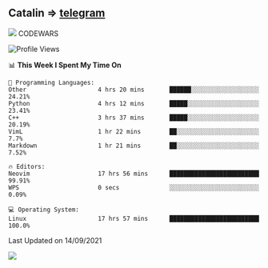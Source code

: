 ## Catalin => [telegram](https://t.me/catalinhimself) 
![](https://www.codewars.com/users/Catalinhimself/badges/micro) CODEWARS
<!--
![](https://github.com/Catalinhimself/Catalinhimself/blob/main/Sakura_Nene_CPP.jpg)
-->
<!--START_SECTION:waka-->
![Profile Views](http://img.shields.io/badge/Profile%20Views-13-blue)

📊 **This Week I Spent My Time On** 

```text
💬 Programming Languages: 
Other                    4 hrs 20 mins       ██████░░░░░░░░░░░░░░░░░░░   24.21% 
Python                   4 hrs 12 mins       █████░░░░░░░░░░░░░░░░░░░░   23.41% 
C++                      3 hrs 37 mins       █████░░░░░░░░░░░░░░░░░░░░   20.19% 
VimL                     1 hr 22 mins        ██░░░░░░░░░░░░░░░░░░░░░░░   7.7% 
Markdown                 1 hr 21 mins        ██░░░░░░░░░░░░░░░░░░░░░░░   7.52%

🔥 Editors: 
Neovim                   17 hrs 56 mins      █████████████████████████   99.91% 
WPS                      0 secs              ░░░░░░░░░░░░░░░░░░░░░░░░░   0.09%

💻 Operating System: 
Linux                    17 hrs 57 mins      █████████████████████████   100.0%

```


 Last Updated on 14/09/2021
<!--END_SECTION:waka-->

![](https://github-readme-stats.vercel.app/api/wakatime?username=catalinhimself&theme=calm)

  



